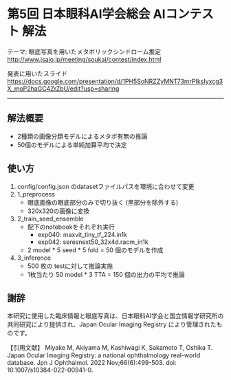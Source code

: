 # 第5回 日本眼科AI学会総会 AIコンテスト 解法

テーマ: 眼底写真を用いたメタボリックシンドローム推定  
http://www.jsaio.jp/meeting/soukai/contest/index.html

発表に用いたスライド  
https://docs.google.com/presentation/d/1PH5SoNRZZyMNT73mrPIksIyxcg3X_moP2haGC4ZrZbU/edit?usp=sharing

---

## 解法概要
- 2種類の画像分類モデルによるメタボ有無の推論
- 50個のモデルによる単純加算平均で決定

## 使い方

1. config/config.json のdatasetファイルパスを環境に合わせて変更
2. 1_preprocess
    - 眼底画像の眼底部分のみで切り抜く (黒部分を除外する)
    - 320x320の画像に変換
3. 2_train_seed_ensemble
    - 配下のnotebookをそれぞれ実行
      - exp040: maxvit_tiny_tf_224.in1k
      - exp042: seresnext50_32x4d.racm_in1k
    - 2 model * 5 seed * 5 fold = 50 個のモデルを作成
4. 3_inference
    - 500 枚の testに対して推論実施
    - 1枚当たり 50 model * 3 TTA = 150 個の出力の平均で推論

## 謝辞

本研究に使用した臨床情報と眼底写真は、日本眼科AI学会と国立情報学研究所の共同研究により提供され、Japan Ocular Imaging Registry により管理されたものです。

【引用文献】 Miyake M, Akiyama M, Kashiwagi K, Sakamoto T, Oshika T. Japan Ocular Imaging Registry: a national ophthalmology real-world database. Jpn J Ophthalmol. 2022 Nov;66(6):499-503. doi: 10.1007/s10384-022-00941-0.
